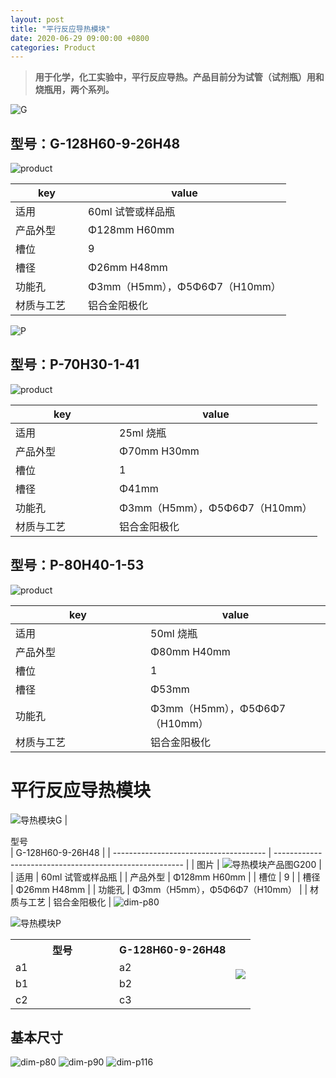 ```yaml
---
layout: post
title: "平行反应导热模块"
date: 2020-06-29 09:00:00 +0800
categories: Product
---
```


> **用于化学，化工实验中，平行反应导热。产品目前分为试管（试剂瓶）用和烧瓶用，两个系列。**

<!--excerpt-->
![G](https://img.alicdn.com/imgextra/i4/14872765/O1CN01eXBZbj1WIPjKWFozo_!!14872765.jpg)
## 型号：G-128H60-9-26H48
![product](https://img.alicdn.com/imgextra/i4/14872765/O1CN01VfqC8S1WIPjKWIN1J_!!14872765.jpg)
<br/>

| <div style="width:100px;"> key </div> | value                         |
| ------------------------------------- | ----------------------------- |
| 适用                                  | 60ml 试管或样品瓶             |
| 产品外型                              | Φ128mm H60mm                  |
| 槽位                                  | 9                             |
| 槽径                                  | Φ26mm H48mm                   |
| 功能孔                                | Φ3mm（H5mm），Φ5Φ6Φ7（H10mm） |
| 材质与工艺                            | 铝合金阳极化                  |

 

![P](https://img.alicdn.com/imgextra/i2/14872765/O1CN01jS1L821WIPjHWQ3hA_!!14872765.jpg)
## 型号：P-70H30-1-41
![product](https://img.alicdn.com/imgextra/i4/14872765/O1CN01STUBuA1WIPjNtMlLx_!!14872765.jpg)


| <div style="width:150px;">key  </div> | value                         |
| ------------------------------------- | ----------------------------- |
| 适用                                  | 25ml 烧瓶                     |
| 产品外型                              | Φ70mm H30mm                   |
| 槽位                                  | 1                             |
| 槽径                                  | Φ41mm                         |
| 功能孔                                | Φ3mm（H5mm），Φ5Φ6Φ7（H10mm） |
| 材质与工艺                            | 铝合金阳极化                  |

## 型号：P-80H40-1-53
![product](https://img.alicdn.com/imgextra/i4/14872765/O1CN01STUBuA1WIPjNtMlLx_!!14872765.jpg)


| <div style="width:200px;"> key </div> | value                         |
| ------------------------------------- | ----------------------------- |
| 适用                                  | 50ml 烧瓶                     |
| 产品外型                              | Φ80mm H40mm                   |
| 槽位                                  | 1                             |
| 槽径                                  | Φ53mm                         |
| 功能孔                                | Φ3mm（H5mm），Φ5Φ6Φ7（H10mm） |
| 材质与工艺                            | 铝合金阳极化                  |

# 平行反应导热模块
![导热模块G](C1DB6E394201457EB210593A9684DC28)
| <div style="width:150px;"> 型号 </div> | G-128H60-9-26H48                                        |
| -------------------------------------- | ------------------------------------------------------- |
| 图片                                   | ![导热模块产品图G200](8A800DFD5E3142D19565D96E281480EC) |
| 适用                                   | 60ml 试管或样品瓶                                       |
| 产品外型                               | Φ128mm H60mm                                            |
| 槽位                                   | 9                                                       |
| 槽径                                   | Φ26mm H48mm                                             |
| 功能孔                                 | Φ3mm（H5mm），Φ5Φ6Φ7（H10mm）                           |
| 材质与工艺                             | 铝合金阳极化                                            |
![dim-p80](54CAF7905109488FB937AC34A30CDE7C)

![导热模块P](EDCB5A7F229847B08DF898E9A19A8007)
<table>
  <tr>
    <th style="width:150px">型号</th>
    <th>G-128H60-9-26H48</th>
    <th rowspan="8"> <img src="https://img.alicdn.com/imgextra/i4/14872765/O1CN01eXBZbj1WIPjKWFozo_!!14872765.jpg" /></th>
  </tr>
  <tr>
    <td>a1</td>
    <td>a2</td>
  </tr>
  <tr>
    <td>b1</td>
    <td>b2</td>
  </tr>
  <tr>
    <td>c2</td>
    <td>c3</td>
  </tr>
</table>

## 基本尺寸
![dim-p80](54CAF7905109488FB937AC34A30CDE7C)
![dim-p90](A54A56E1D23749EF8CE2F785747C1068)
![dim-p116](D584E5F0E41349D182FA14015DF88991)
